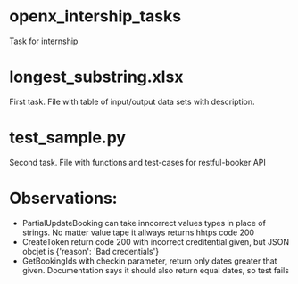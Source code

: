 # openx_intership_tasks
Task for internship

# longest_substring.xlsx
First task. File with table of input/output data sets with description.

# test_sample.py
Second task. File with functions and test-cases for restful-booker API

# Observations:
- PartialUpdateBooking can take inncorrect values types in place of strings. No matter value tape it allways returns hhtps code 200
- CreateToken return code 200 with incorrect creditential given, but JSON obcjet is {'reason': 'Bad credentials'}
- GetBookingIds with checkin parameter, return only dates greater that given. Documentation says it should also return equal dates, so test fails 
